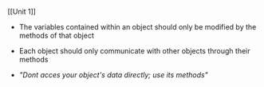 [[Unit 1]]

- The variables contained within an object should only be modified by the methods of that object

- Each object should only communicate with other objects through their methods

- *"Dont acces your object's data directly; use its methods"*